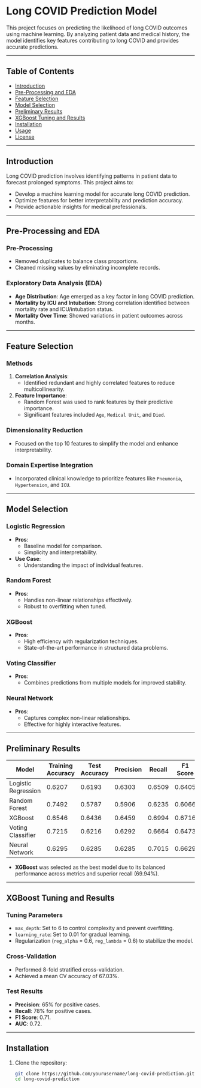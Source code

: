 # Long COVID Prediction Model

This project focuses on predicting the likelihood of long COVID outcomes using machine learning. By analyzing patient data and medical history, the model identifies key features contributing to long COVID and provides accurate predictions.

---

## Table of Contents
- [Introduction](#introduction)
- [Pre-Processing and EDA](#pre-processing-and-eda)
- [Feature Selection](#feature-selection)
- [Model Selection](#model-selection)
- [Preliminary Results](#preliminary-results)
- [XGBoost Tuning and Results](#xgboost-tuning-and-results)
- [Installation](#installation)
- [Usage](#usage)
- [License](#license)

---

## Introduction

Long COVID prediction involves identifying patterns in patient data to forecast prolonged symptoms. This project aims to:
- Develop a machine learning model for accurate long COVID prediction.
- Optimize features for better interpretability and prediction accuracy.
- Provide actionable insights for medical professionals.

---

## Pre-Processing and EDA

### Pre-Processing
- Removed duplicates to balance class proportions.
- Cleaned missing values by eliminating incomplete records.

### Exploratory Data Analysis (EDA)
- **Age Distribution**: Age emerged as a key factor in long COVID prediction.
- **Mortality by ICU and Intubation**: Strong correlation identified between mortality rate and ICU/intubation status.
- **Mortality Over Time**: Showed variations in patient outcomes across months.

---

## Feature Selection

### Methods
1. **Correlation Analysis**:
   - Identified redundant and highly correlated features to reduce multicollinearity.
2. **Feature Importance**:
   - Random Forest was used to rank features by their predictive importance.
   - Significant features included `Age`, `Medical Unit`, and `Died`.

### Dimensionality Reduction
- Focused on the top 10 features to simplify the model and enhance interpretability.

### Domain Expertise Integration
- Incorporated clinical knowledge to prioritize features like `Pneumonia`, `Hypertension`, and `ICU`.

---

## Model Selection

### Logistic Regression
- **Pros**:
  - Baseline model for comparison.
  - Simplicity and interpretability.
- **Use Case**:
  - Understanding the impact of individual features.

### Random Forest
- **Pros**:
  - Handles non-linear relationships effectively.
  - Robust to overfitting when tuned.

### XGBoost
- **Pros**:
  - High efficiency with regularization techniques.
  - State-of-the-art performance in structured data problems.

### Voting Classifier
- **Pros**:
  - Combines predictions from multiple models for improved stability.

### Neural Network
- **Pros**:
  - Captures complex non-linear relationships.
  - Effective for highly interactive features.

---

## Preliminary Results

| Model               | Training Accuracy | Test Accuracy | Precision | Recall | F1 Score | AUC    |
|---------------------|-------------------|---------------|-----------|--------|----------|--------|
| Logistic Regression | 0.6207            | 0.6193        | 0.6303    | 0.6509 | 0.6405   | 0.6608 |
| Random Forest       | 0.7492            | 0.5787        | 0.5906    | 0.6235 | 0.6066   | 0.5992 |
| XGBoost             | 0.6546            | 0.6436        | 0.6459    | 0.6994 | 0.6716   | 0.6940 |
| Voting Classifier   | 0.7215            | 0.6216        | 0.6292    | 0.6664 | 0.6473   | 0.6574 |
| Neural Network      | 0.6295            | 0.6285        | 0.6285    | 0.7015 | 0.6629   | 0.6798 |

- **XGBoost** was selected as the best model due to its balanced performance across metrics and superior recall (69.94%).

---

## XGBoost Tuning and Results

### Tuning Parameters
- `max_depth`: Set to 6 to control complexity and prevent overfitting.
- `learning_rate`: Set to 0.01 for gradual learning.
- Regularization (`reg_alpha` = 0.6, `reg_lambda` = 0.6) to stabilize the model.

### Cross-Validation
- Performed 8-fold stratified cross-validation.
- Achieved a mean CV accuracy of 67.03%.

### Test Results
- **Precision**: 65% for positive cases.
- **Recall**: 78% for positive cases.
- **F1 Score**: 0.71.
- **AUC**: 0.72.

---

## Installation

1. Clone the repository:
   ```bash
   git clone https://github.com/yourusername/long-covid-prediction.git
   cd long-covid-prediction
